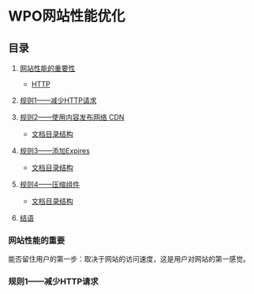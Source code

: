 # WPO网站性能优化

## 目录

1. [网站性能的重要性](#a)
	* [HTTP](#a1)
2. [规则1——减少HTTP请求](#b)
3. [规则2——使用内容发布网络 CDN ](#c)
	* [文档目录结构](#c1)
3. [规则3——添加Expires ](#d)
	* [文档目录结构](#d1)
3. [规则4——压缩组件](#e)
	* [文档目录结构](#e1)

7. [结语](#end)

<a name="a"></a>
### 网站性能的重要
能否留住用户的第一步：取决于网站的访问速度，这是用户对网站的第一感觉。

<a name="b"></a>
### 规则1——减少HTTP请求



